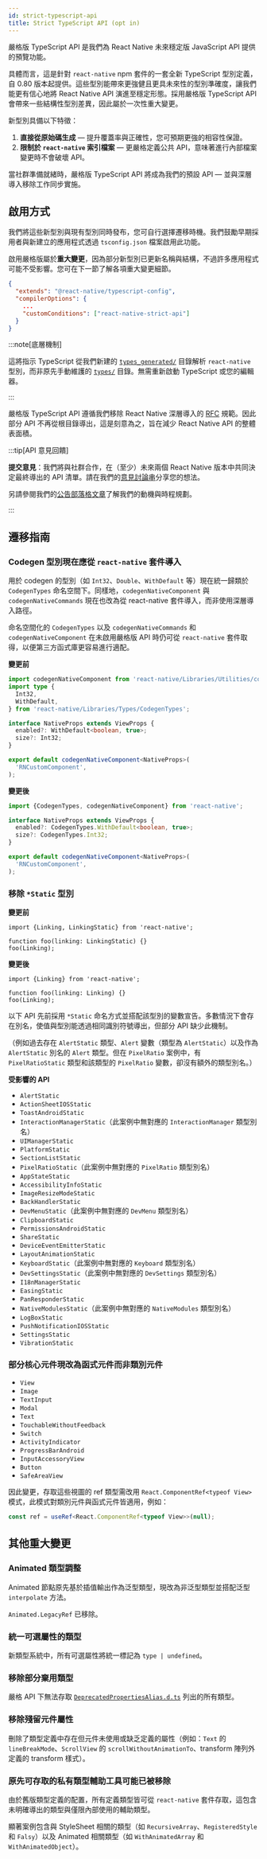 ```yaml
---
id: strict-typescript-api
title: Strict TypeScript API (opt in)
---
```


嚴格版 TypeScript API 是我們為 React Native 未來穩定版 JavaScript API 提供的預覽功能。

具體而言，這是針對 `react-native` npm 套件的一套全新 TypeScript 型別定義，自 0.80 版本起提供。這些型別能帶來更強健且更具未來性的型別準確度，讓我們能更有信心地將 React Native API 演進至穩定形態。採用嚴格版 TypeScript API 會帶來一些結構性型別差異，因此屬於一次性重大變更。

新型別具備以下特徵：

1. **直接從原始碼生成** — 提升覆蓋率與正確性，您可預期更強的相容性保證。
2. **限制於 `react-native` 索引檔案** — 更嚴格定義公共 API，意味著進行內部檔案變更時不會破壞 API。

當社群準備就緒時，嚴格版 TypeScript API 將成為我們的預設 API — 並與深層導入移除工作同步實施。

## 啟用方式

我們將這些新型別與現有型別同時發布，您可自行選擇遷移時機。我們鼓勵早期採用者與新建立的應用程式透過 `tsconfig.json` 檔案啟用此功能。

啟用嚴格版屬於**重大變更**，因為部分新型別已更新名稱與結構，不過許多應用程式可能不受影響。您可在下一節了解各項重大變更細節。

```json title="tsconfig.json"
{
  "extends": "@react-native/typescript-config",
  "compilerOptions": {
    ...
    "customConditions": ["react-native-strict-api"]
  }
}
```

:::note[底層機制]

這將指示 TypeScript 從我們新建的 [`types_generated/`](https://www.npmjs.com/package/react-native?activeTab=code) 目錄解析 `react-native` 型別，而非原先手動維護的 [`types/`](https://www.npmjs.com/package/react-native?activeTab=code) 目錄。無需重新啟動 TypeScript 或您的編輯器。

:::

嚴格版 TypeScript API 遵循我們移除 React Native 深層導入的 [RFC](https://github.com/react-native-community/discussions-and-proposals/pull/894) 規範。因此部分 API 不再從根目錄導出，這是刻意為之，旨在減少 React Native API 的整體表面積。

:::tip[API 意見回饋]

**提交意見**：我們將與社群合作，在（至少）未來兩個 React Native 版本中共同決定最終導出的 API 清單。請在我們的[意見討論串](https://github.com/react-native-community/discussions-and-proposals/discussions/893)分享您的想法。

另請參閱我們的[公告部落格文章](/blog/2025/06/12/moving-towards-a-stable-javascript-api)了解我們的動機與時程規劃。

:::

## 遷移指南

### Codegen 型別現在應從 `react-native` 套件導入

用於 codegen 的型別（如 `Int32`、`Double`、`WithDefault` 等）現在統一歸類於 `CodegenTypes` 命名空間下。同樣地，`codegenNativeComponent` 與 `codegenNativeCommands` 現在也改為從 react-native 套件導入，而非使用深層導入路徑。

命名空間化的 `CodegenTypes` 以及 `codegenNativeCommands` 和 `codegenNativeComponent` 在未啟用嚴格版 API 時仍可從 `react-native` 套件取得，以便第三方函式庫更容易進行適配。

**變更前**

```ts title=""
import codegenNativeComponent from 'react-native/Libraries/Utilities/codegenNativeComponent';
import type {
  Int32,
  WithDefault,
} from 'react-native/Libraries/Types/CodegenTypes';

interface NativeProps extends ViewProps {
  enabled?: WithDefault<boolean, true>;
  size?: Int32;
}

export default codegenNativeComponent<NativeProps>(
  'RNCustomComponent',
);
```

**變更後**

```ts title=""
import {CodegenTypes, codegenNativeComponent} from 'react-native';

interface NativeProps extends ViewProps {
  enabled?: CodegenTypes.WithDefault<boolean, true>;
  size?: CodegenTypes.Int32;
}

export default codegenNativeComponent<NativeProps>(
  'RNCustomComponent',
);
```

### 移除 `*Static` 型別

**變更前**

```tsx title=""
import {Linking, LinkingStatic} from 'react-native';

function foo(linking: LinkingStatic) {}
foo(Linking);
```

**變更後**

```tsx title=""
import {Linking} from 'react-native';

function foo(linking: Linking) {}
foo(Linking);
```

以下 API 先前採用 `*Static` 命名方式並搭配該型別的變數宣告。多數情況下會存在別名，使值與型別能透過相同識別符號導出，但部分 API 缺少此機制。

（例如過去存在 `AlertStatic` 類型、`Alert` 變數（類型為 `AlertStatic`）以及作為 `AlertStatic` 別名的 `Alert` 類型。但在 `PixelRatio` 案例中，有 `PixelRatioStatic` 類型和該類型的 `PixelRatio` 變數，卻沒有額外的類型別名。）

**受影響的 API**

- `AlertStatic`
- `ActionSheetIOSStatic`
- `ToastAndroidStatic`
- `InteractionManagerStatic`（此案例中無對應的 `InteractionManager` 類型別名）
- `UIManagerStatic`
- `PlatformStatic`
- `SectionListStatic`
- `PixelRatioStatic`（此案例中無對應的 `PixelRatio` 類型別名）
- `AppStateStatic`
- `AccessibilityInfoStatic`
- `ImageResizeModeStatic`
- `BackHandlerStatic`
- `DevMenuStatic`（此案例中無對應的 `DevMenu` 類型別名）
- `ClipboardStatic`
- `PermissionsAndroidStatic`
- `ShareStatic`
- `DeviceEventEmitterStatic`
- `LayoutAnimationStatic`
- `KeyboardStatic`（此案例中無對應的 `Keyboard` 類型別名）
- `DevSettingsStatic`（此案例中無對應的 `DevSettings` 類型別名）
- `I18nManagerStatic`
- `EasingStatic`
- `PanResponderStatic`
- `NativeModulesStatic`（此案例中無對應的 `NativeModules` 類型別名）
- `LogBoxStatic`
- `PushNotificationIOSStatic`
- `SettingsStatic`
- `VibrationStatic`

### 部分核心元件現改為函式元件而非類別元件

- `View`
- `Image`
- `TextInput`
- `Modal`
- `Text`
- `TouchableWithoutFeedback`
- `Switch`
- `ActivityIndicator`
- `ProgressBarAndroid`
- `InputAccessoryView`
- `Button`
- `SafeAreaView`

因此變更，存取這些視圖的 ref 類型需改用 `React.ComponentRef<typeof View>` 模式，此模式對類別元件與函式元件皆適用，例如：

```ts title=""
const ref = useRef<React.ComponentRef<typeof View>>(null);
```

## 其他重大變更

### Animated 類型調整

Animated 節點原先基於插值輸出作為泛型類型，現改為非泛型類型並搭配泛型 `interpolate` 方法。

`Animated.LegacyRef` 已移除。

### 統一可選屬性的類型

新類型系統中，所有可選屬性將統一標記為 `type | undefined`。

### 移除部分棄用類型

嚴格 API 下無法存取 [`DeprecatedPropertiesAlias.d.ts`](https://github.com/facebook/react-native/blob/0.80-stable/packages/react-native/types/public/DeprecatedPropertiesAlias.d.ts) 列出的所有類型。

### 移除殘留元件屬性

刪除了類型定義中存在但元件未使用或缺乏定義的屬性（例如：`Text` 的 `lineBreakMode`、`ScrollView` 的 `scrollWithoutAnimationTo`、transform 陣列外定義的 transform 樣式）。

### 原先可存取的私有類型輔助工具可能已被移除

由於舊版類型定義的配置，所有定義類型皆可從 `react-native` 套件存取，這包含未明確導出的類型與僅限內部使用的輔助類型。

顯著案例包含與 StyleSheet 相關的類型（如 `RecursiveArray`、`RegisteredStyle` 和 `Falsy`）以及 Animated 相關類型（如 `WithAnimatedArray` 和 `WithAnimatedObject`）。